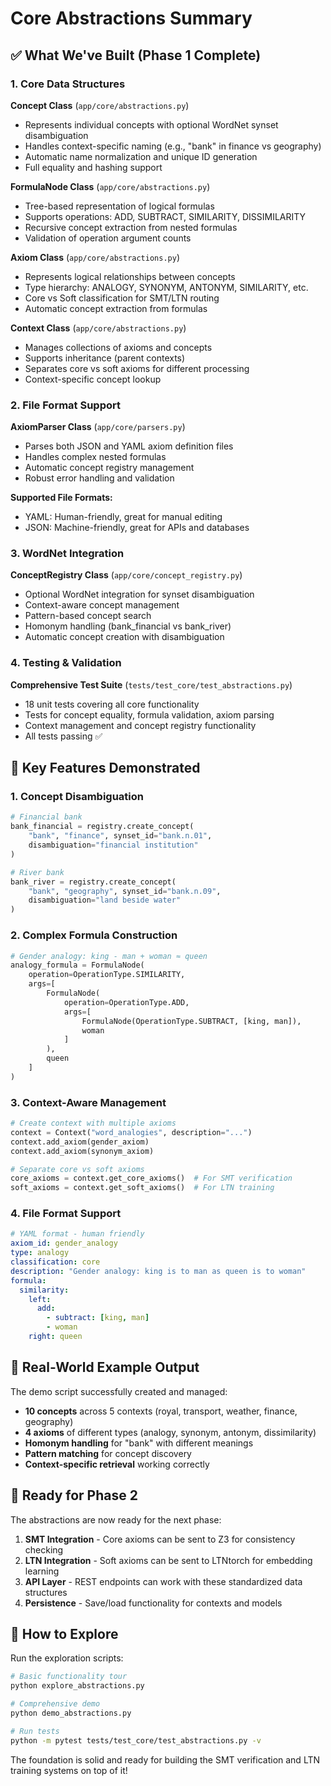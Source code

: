 # Core Abstractions Summary

## ✅ What We've Built (Phase 1 Complete)

### 1. Core Data Structures

**Concept Class** (`app/core/abstractions.py`)
- Represents individual concepts with optional WordNet synset disambiguation
- Handles context-specific naming (e.g., "bank" in finance vs geography)
- Automatic name normalization and unique ID generation
- Full equality and hashing support

**FormulaNode Class** (`app/core/abstractions.py`)
- Tree-based representation of logical formulas
- Supports operations: ADD, SUBTRACT, SIMILARITY, DISSIMILARITY
- Recursive concept extraction from nested formulas
- Validation of operation argument counts

**Axiom Class** (`app/core/abstractions.py`)
- Represents logical relationships between concepts
- Type hierarchy: ANALOGY, SYNONYM, ANTONYM, SIMILARITY, etc.
- Core vs Soft classification for SMT/LTN routing
- Automatic concept extraction from formulas

**Context Class** (`app/core/abstractions.py`)
- Manages collections of axioms and concepts
- Supports inheritance (parent contexts)
- Separates core vs soft axioms for different processing
- Context-specific concept lookup

### 2. File Format Support

**AxiomParser Class** (`app/core/parsers.py`)
- Parses both JSON and YAML axiom definition files
- Handles complex nested formulas
- Automatic concept registry management
- Robust error handling and validation

**Supported File Formats:**
- YAML: Human-friendly, great for manual editing
- JSON: Machine-friendly, great for APIs and databases

### 3. WordNet Integration

**ConceptRegistry Class** (`app/core/concept_registry.py`)
- Optional WordNet integration for synset disambiguation
- Context-aware concept management
- Pattern-based concept search
- Homonym handling (bank_financial vs bank_river)
- Automatic concept creation with disambiguation

### 4. Testing & Validation

**Comprehensive Test Suite** (`tests/test_core/test_abstractions.py`)
- 18 unit tests covering all core functionality
- Tests for concept equality, formula validation, axiom parsing
- Context management and concept registry functionality
- All tests passing ✅

## 🔧 Key Features Demonstrated

### 1. **Concept Disambiguation**
```python
# Financial bank
bank_financial = registry.create_concept(
    "bank", "finance", synset_id="bank.n.01", 
    disambiguation="financial institution"
)

# River bank  
bank_river = registry.create_concept(
    "bank", "geography", synset_id="bank.n.09",
    disambiguation="land beside water"
)
```

### 2. **Complex Formula Construction**
```python
# Gender analogy: king - man + woman ≈ queen
analogy_formula = FormulaNode(
    operation=OperationType.SIMILARITY,
    args=[
        FormulaNode(
            operation=OperationType.ADD,
            args=[
                FormulaNode(OperationType.SUBTRACT, [king, man]),
                woman
            ]
        ),
        queen
    ]
)
```

### 3. **Context-Aware Management**
```python
# Create context with multiple axioms
context = Context("word_analogies", description="...")
context.add_axiom(gender_axiom)
context.add_axiom(synonym_axiom)

# Separate core vs soft axioms
core_axioms = context.get_core_axioms()  # For SMT verification
soft_axioms = context.get_soft_axioms()  # For LTN training
```

### 4. **File Format Support**
```yaml
# YAML format - human friendly
axiom_id: gender_analogy
type: analogy
classification: core
description: "Gender analogy: king is to man as queen is to woman"
formula:
  similarity:
    left:
      add:
        - subtract: [king, man]
        - woman
    right: queen
```

## 🎯 Real-World Example Output

The demo script successfully created and managed:
- **10 concepts** across 5 contexts (royal, transport, weather, finance, geography)
- **4 axioms** of different types (analogy, synonym, antonym, dissimilarity)
- **Homonym handling** for "bank" with different meanings
- **Pattern matching** for concept discovery
- **Context-specific retrieval** working correctly

## 🚀 Ready for Phase 2

The abstractions are now ready for the next phase:

1. **SMT Integration** - Core axioms can be sent to Z3 for consistency checking
2. **LTN Integration** - Soft axioms can be sent to LTNtorch for embedding learning
3. **API Layer** - REST endpoints can work with these standardized data structures
4. **Persistence** - Save/load functionality for contexts and models

## 🧪 How to Explore

Run the exploration scripts:
```bash
# Basic functionality tour
python explore_abstractions.py

# Comprehensive demo
python demo_abstractions.py

# Run tests
python -m pytest tests/test_core/test_abstractions.py -v
```

The foundation is solid and ready for building the SMT verification and LTN training systems on top of it!
